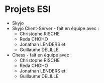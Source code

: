 # Projets ESI

- Skyjo
- Skyjo Client-Server - fait en équipe avec : 
    - Christophe RISCHE
    - Reda CHOHO
    - Jonathan LENDERS et
    - Guillaume DELILLE
- Chess - fait en équipe avec : 
    - Christophe RISCHE
    - Reda CHOHO
    - Jonathan LENDERS et
    - Guillaume DELILLE
